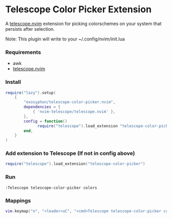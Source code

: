 # Telescope Color Picker Extension
A [telescope.nvim](https://github.com/nvim-telescope/telescope.nvim) extension for picking colorschemes on your system that persists after selection.

Note: This plugin will write to your ~/.config/nvim/init.lua 

### Requirements
- awk
- [telescope.nvim](https://github.com/nvim-telescope/telescope.nvim) 

### Install
```lua
require("lazy").setup(
    {
        "exosyphon/telescope-color-picker.nvim",
        dependencies = {
            { 'nvim-telescope/telescope.nvim' },
        },
        config = function()
              require("telescope").load_extension "telescope-color-picker"
        end,
    }
)
```

### Add extension to Telescope (If not in config above)
```lua
require("telescope").load_extension("telescope-color-picker")

```

### Run
```
:Telescope telescope-color-picker colors
```

### Mappings
```lua
vim.keymap("n", "<leader>uC", "<cmd>Telescope telescope-color-picker colors<CR>", desc = { "Color Picker" })
```
